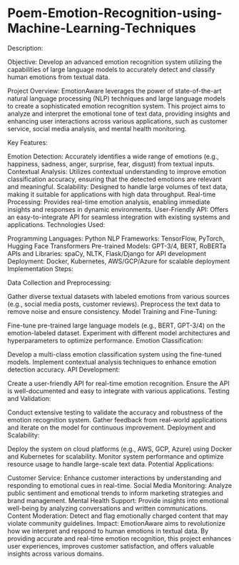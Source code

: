 # Poem-Emotion-Recognition-using-Machine-Learning-Techniques

Description:

Objective:
Develop an advanced emotion recognition system utilizing the capabilities of large language models to accurately detect and classify human emotions from textual data.

Project Overview:
EmotionAware leverages the power of state-of-the-art natural language processing (NLP) techniques and large language models to create a sophisticated emotion recognition system. This project aims to analyze and interpret the emotional tone of text data, providing insights and enhancing user interactions across various applications, such as customer service, social media analysis, and mental health monitoring.

Key Features:

Emotion Detection: Accurately identifies a wide range of emotions (e.g., happiness, sadness, anger, surprise, fear, disgust) from textual inputs.
Contextual Analysis: Utilizes contextual understanding to improve emotion classification accuracy, ensuring that the detected emotions are relevant and meaningful.
Scalability: Designed to handle large volumes of text data, making it suitable for applications with high data throughput.
Real-time Processing: Provides real-time emotion analysis, enabling immediate insights and responses in dynamic environments.
User-Friendly API: Offers an easy-to-integrate API for seamless integration with existing systems and applications.
Technologies Used:

Programming Languages: Python
NLP Frameworks: TensorFlow, PyTorch, Hugging Face Transformers
Pre-trained Models: GPT-3/4, BERT, RoBERTa
APIs and Libraries: spaCy, NLTK, Flask/Django for API development
Deployment: Docker, Kubernetes, AWS/GCP/Azure for scalable deployment
Implementation Steps:

Data Collection and Preprocessing:

Gather diverse textual datasets with labeled emotions from various sources (e.g., social media posts, customer reviews).
Preprocess the text data to remove noise and ensure consistency.
Model Training and Fine-Tuning:

Fine-tune pre-trained large language models (e.g., BERT, GPT-3/4) on the emotion-labeled dataset.
Experiment with different model architectures and hyperparameters to optimize performance.
Emotion Classification:

Develop a multi-class emotion classification system using the fine-tuned models.
Implement contextual analysis techniques to enhance emotion detection accuracy.
API Development:

Create a user-friendly API for real-time emotion recognition.
Ensure the API is well-documented and easy to integrate with various applications.
Testing and Validation:

Conduct extensive testing to validate the accuracy and robustness of the emotion recognition system.
Gather feedback from real-world applications and iterate on the model for continuous improvement.
Deployment and Scalability:

Deploy the system on cloud platforms (e.g., AWS, GCP, Azure) using Docker and Kubernetes for scalability.
Monitor system performance and optimize resource usage to handle large-scale text data.
Potential Applications:

Customer Service: Enhance customer interactions by understanding and responding to emotional cues in real-time.
Social Media Monitoring: Analyze public sentiment and emotional trends to inform marketing strategies and brand management.
Mental Health Support: Provide insights into emotional well-being by analyzing conversations and written communications.
Content Moderation: Detect and flag emotionally charged content that may violate community guidelines.
Impact:
EmotionAware aims to revolutionize how we interpret and respond to human emotions in textual data. By providing accurate and real-time emotion recognition, this project enhances user experiences, improves customer satisfaction, and offers valuable insights across various domains.
